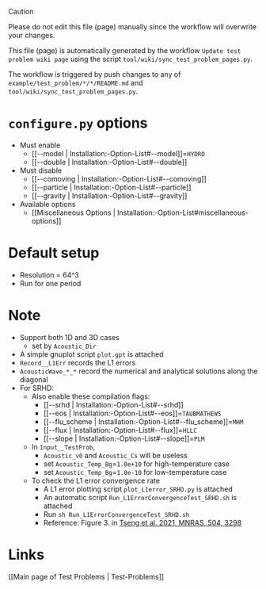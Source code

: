 > [!CAUTION]
> Please do not edit this file (page) manually since the workflow will overwrite your changes.
>
> This file (page) is automatically generated by the workflow `Update test problem wiki page` using the script `tool/wiki/sync_test_problem_pages.py`.
>
> The workflow is triggered by push changes to any of `example/test_problem/*/*/README.md` and `tool/wiki/sync_test_problem_pages.py`.


# `configure.py` options
- Must enable
  - [[--model | Installation:-Option-List#--model]]=`HYDRO`
  - [[--double | Installation:-Option-List#--double]]
- Must disable
  - [[--comoving | Installation:-Option-List#--comoving]]
  - [[--particle | Installation:-Option-List#--particle]]
  - [[--gravity | Installation:-Option-List#--gravity]]
- Available options
  - [[Miscellaneous Options | Installation:-Option-List#miscellaneous-options]]


# Default setup
- Resolution = 64^3
- Run for one period


# Note
- Support both 1D and 3D cases
  - set by `Acoustic_Dir`
- A simple gnuplot script `plot.gpt` is attached
- `Record__L1Err` records the L1 errors
- `AcousticWave_*_*` record the numerical and analytical solutions along the diagonal
- For SRHD:
  - Also enable these compilation flags:
    - [[--srhd | Installation:-Option-List#--srhd]]
    - [[--eos | Installation:-Option-List#--eos]]=`TAUBMATHEWS`
    - [[--flu_scheme | Installation:-Option-List#--flu_scheme]]=`MHM`
    - [[--flux | Installation:-Option-List#--flux]]=`HLLC`
    - [[--slope | Installation:-Option-List#--slope]]=`PLM`
  - In `Input__TestProb`,
    - `Acoustic_v0` and `Acoustic_Cs` will be useless
    - set `Acoustic_Temp_Bg`=`1.0e+10` for high-temperature case
    - set `Acoustic_Temp_Bg`=`1.0e-10` for low-temperature case
  - To check the L1 error convergence rate
    - A L1 error plotting script `plot_L1error_SRHD.py` is attached
    - An automatic script `Run_L1ErrorConvergenceTest_SRHD.sh` is attached
    - Run `sh Run_L1ErrorConvergenceTest_SRHD.sh`
    - Reference: Figure 3. in [Tseng et al. 2021, MNRAS, 504, 3298](https://doi.org/10.1093/mnras/stab1006)

# Links
[[Main page of Test Problems | Test-Problems]]

